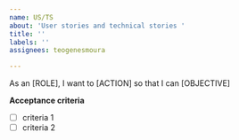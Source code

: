 ```yaml
---
name: US/TS
about: 'User stories and technical stories '
title: ''
labels: ''
assignees: teogenesmoura

---
```


As an [ROLE], I want to [ACTION] so that I can [OBJECTIVE]

**Acceptance criteria**
- [ ] criteria 1
- [ ] criteria 2
